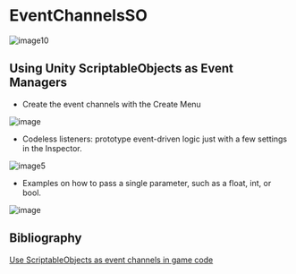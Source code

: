 # EventChannelsSO


![image10](https://github.com/pablomarcos/EventChannelsSO/assets/10771957/8f8dc6b6-8a31-444a-897e-7238873d6cda)


## Using Unity ScriptableObjects as Event Managers


- Create the event channels with the Create Menu


![image](https://github.com/pablomarcos/EventChannelsSO/assets/10771957/70049280-5b64-4f5e-8c75-af89ac40bb66)


- Codeless listeners: prototype event-driven logic just with a few settings in the Inspector.


![image5](https://github.com/pablomarcos/EventChannelsSO/assets/10771957/5ed8e944-d462-4e03-9d4e-7f32d1190478)


- Examples on how to pass a single parameter, such as a float, int, or bool.


![image](https://github.com/pablomarcos/EventChannelsSO/assets/10771957/458a705f-1c08-4634-8d02-8624a1321619)


## Bibliography

[Use ScriptableObjects as event channels in game code](https://unity.com/how-to/scriptableobjects-event-channels-game-code)
